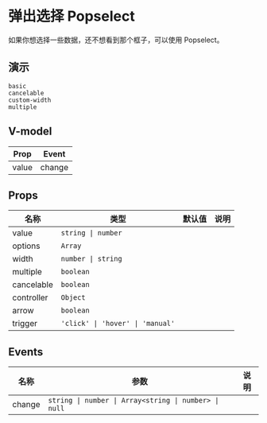 # 弹出选择 Popselect

如果你想选择一些数据，还不想看到那个框子，可以使用 Popselect。

## 演示
```demo
basic
cancelable
custom-width
multiple
```
## V-model
|Prop|Event|
|-|-|
|value|change|

## Props

|名称|类型|默认值|说明|
|-|-|-|-|
|value|`string \| number`|||
|options|`Array`|||
|width|`number \| string`|||
|multiple|`boolean`|||
|cancelable|`boolean`|||
|controller|`Object`|||
|arrow|`boolean`|||
|trigger|`'click' \| 'hover' \| 'manual'`|||

## Events
|名称|参数|说明|
|-|-|-|
|change|`string \| number \| Array<string \| number> \| null`||